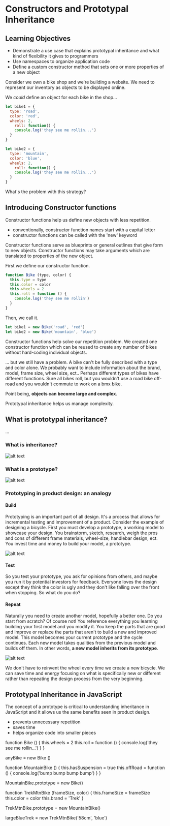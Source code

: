 # Constructors and Prototypal Inheritance

## Learning Objectives
- Demonstrate a use case that explains prototypal inheritance and what kind of flexibility it gives to programmers
- Use namespaces to organize application code
- Define a custom constructor method that sets one or more properties of a new object

Consider we own a bike shop and we're building a website. We need to represent our inventory as objects to be displayed online.

We _could_ define an object for each bike in the shop...

```javascript
let bike1 = {
  type: 'road',
  color: 'red',
  wheels: 2,
	roll: function() {
    console.log('they see me rollin...')
  }
}

let bike2 = {
  type: 'mountain',
  color: 'blue',
  wheels: 2,
	roll: function() {
    console.log('they see me rollin...')
  }
}
```

What's the problem with this strategy?

## Introducing Constructor functions

Constructor functions help us define new objects with less repetition.
- conventionally, constructor function names start with a capital letter
- constructor functions can be called with the 'new' keyword

Constructor functions serve as blueprints or general outlines that give form to new objects. Constructor functions may take arguments which are translated to properties of the new object.

First we define our constructor function.
```javascript
function Bike (type, color) {
  this.type = type
  this.color = color
  this.wheels = 2
  this.roll = function () {
    console.log('they see me rollin')
  }
} 
```

Then, we call it.
```javascript
let bike1 = new Bike('road', 'red')
let bike2 = new Bike('mountain', 'blue')
```
Constructor functions help solve our repetition problem. We created one constructor function which can be reused to create any number of bikes without hard-coding individual objects.

... but we still have a problem. A bike can't be fully described with a type and color alone. We probably want to include information about the brand, model, frame size, wheel size, ect.. Perhaps different types of bikes have different functions. Sure all bikes roll, but you wouldn't use a road bike off-road and you wouldn't commute to work on a bmx bike.

Point being, __objects can become large and complex__.

Prototypal inheritance helps us manage complexity.

## What is prototypal inheritance?
...
### What is inheritance?
![alt text](./images/inheritance_def.png "inheritance definitions")

### What is a prototype?

![alt text](./images/prototype_def.png "prototype definition")

### Prototyping in product design: an analogy
#### Build
Prototyping is an important part of all design. It's a process that allows for incremental testing and improvement of a product. Consider the example of designing a bicycle. First you must develop a prototype, a working model to showcase your design. You brainstorm, sketch, research, weigh the pros and cons of different frame materials, wheel-size, handlebar design, ect. You invest time and money to build your model, a prototype.

![alt text](./images/highwheel_bike.png "highwheel bike")

#### Test
So you test your prototype, you ask for opinions from others, and maybe you run it by potential investors for feedback. Everyone loves the design except they think the color is ugly and they don't like falling over the front when stopping. So what do you do? 

#### Repeat
Naturally you need to create another model, hopefully a better one. Do you start from scratch? Of course not! You reference everything you learning building your first model and you modify it. You keep the parts that are good and improve or replace the parts that aren't to build a new and improved model. This model becomes your current prototype and the cycle continues. Each new model takes qualities from the previous model and builds off them. In other words, __a new model inherits from its prototype__. 

![alt text](./images/bicycle_evolution.svg "evolution of the bicycle")

We don't have to reinvent the wheel every time we create a new bicycle. We can save time and energy focusing on what is specifically new or different rather than repeating the design process from the very beginning.

## Prototypal Inheritance in JavaScript

The concept of a prototype is critical to understanding inheritance in JavaScript and it allows us the same benefits seen in product design.
- prevents unnecessary repetition
- saves time
- helps organize code into smaller pieces



function Bike () {
	this.wheels = 2
	this.roll = function () {
		console.log('they see me rollin...')
    }
}

anyBike = new Bike ()

function MountainBike () {
	this.hasSuspension = true
	this.offRoad = function () {
		console.log('bump bump bump bump')
    }
}

MountainBike.prototype = new Bike()

function TrekMtnBike (frameSize, color) {
	this.frameSize = frameSize
	this.color = color
	this.brand = 'Trek'
}

TrekMtnBike.prototype = new MountainBike()

largeBlueTrek = new TrekMtnBike('58cm', 'blue')


